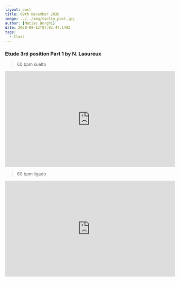 ```yaml
---
layout: post
title: 09th December 2020
image: ../../img/violin_post.jpg
author: [Matias Borghi]
date: 2020-09-12T07:03:47.149Z
tags:
  - Class
---
```


### Etude 3rd position Part 1 by N. Laoureux 

> 60 bpm suelto

<iframe width="560" height="315" src="https://www.youtube.com/embed/RG5rn6sgMDA" frameborder="0" allow="accelerometer; autoplay; clipboard-write; encrypted-media; gyroscope; picture-in-picture" allowfullscreen></iframe>

> 60 bpm ligado

<iframe width="560" height="315" src="https://www.youtube.com/embed/JeV6mZiOe7s" frameborder="0" allow="accelerometer; autoplay; clipboard-write; encrypted-media; gyroscope; picture-in-picture" allowfullscreen></iframe>


